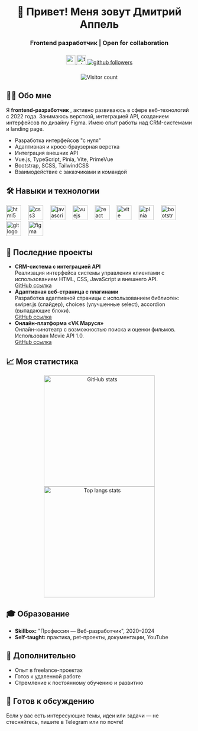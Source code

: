 <br clear="both">


<h1 align="center">👋 Привет! Меня зовут Дмитрий Аппель</h1>
<h3 align="center">Frontend разработчик | Open for collaboration</h3>

###

<div align="center">
  <a href="mailto:yamixam@gmail.com">
    <img src="https://img.shields.io/static/v1?message=Email&logo=gmail&label=&color=red&logoColor=white&style=for-the-badge" alt="email badge" height="25"/>
  </a>
  <a href="https://t.me/dmitry_appel">
    <img src="https://img.shields.io/static/v1?message=Telegram&logo=telegram&label=&color=2CA5E0&logoColor=white&style=for-the-badge" alt="telegram badge" height="25"/>
  </a>
  <a href="https://github.com/Gana74">
    <img src="https://img.shields.io/github/followers/Gana74?style=social" alt="github followers" />
  </a>
</div>

###

<div align="center">
  <img src="https://visitor-badge.laobi.icu/badge?page_id=Gana74.Gana74" alt="Visitor count" />
</div>

###

<h2>👩‍💻 Обо мне</h2>
<p>
  Я <strong>frontend-разработчик</strong> , активно развиваюсь в сфере веб-технологий с 2022 года. Занимаюсь версткой, интеграцией API, созданием интерфейсов по дизайну Figma. Имею опыт работы над CRM-системами и landing page.
</p>

<ul>
  <li>Разработка интерфейсов "с нуля"</li>
  <li>Адаптивная и кросс-браузерная верстка</li>
  <li>Интеграция внешних API</li>
  <li>Vue.js, TypeScript, Pinia, Vite, PrimeVue</li>
  <li>Bootstrap, SCSS, TailwindCSS</li>
  <li>Взаимодействие с заказчиками и командой</li>
</ul>

###


<h2>🛠 Навыки и технологии</h2>

<div align="left">
  <img src="https://cdn.jsdelivr.net/gh/devicons/devicon/icons/html5/html5-original.svg" width="40" alt="html5 logo"/>
  <img width="12" />
  <img src="https://cdn.jsdelivr.net/gh/devicons/devicon/icons/css3/css3-original.svg" width="40" alt="css3 logo"/>
  <img width="12" />
  <img src="https://cdn.jsdelivr.net/gh/devicons/devicon/icons/javascript/javascript-original.svg" width="40" alt="javascript logo"/>
  <img width="12" />
  <img src="https://cdn.jsdelivr.net/gh/devicons/devicon/icons/vuejs/vuejs-original.svg" width="40" alt="vuejs logo"/>
  <img width="12" />
  <img src="https://cdn.jsdelivr.net/gh/devicons/devicon/icons/react/react-original.svg" width="40" alt="react logo"/>
  <img width="12" />
  <img src="https://skillicons.dev/icons?i=vite" width="40" alt="vite logo"/>
  <img width="12" />
  <img src="https://skillicons.dev/icons?i=pinia" width="40" alt="pinia logo"/>
  <img width="12" />
  <img src="https://cdn.jsdelivr.net/gh/devicons/devicon/icons/bootstrap/bootstrap-original.svg" width="40" alt="bootstrap logo"/>
  <img width="12" />
  <img src="https://cdn.jsdelivr.net/gh/devicons/devicon/icons/git/git-original.svg" width="40" alt="git logo"/>
  <img width="12" />
  <img src="https://cdn.jsdelivr.net/gh/devicons/devicon/icons/figma/figma-original.svg" width="40" alt="figma logo"/>
</div>

###

<h2>🚀 Последние проекты</h2>

<ul>
  <li>
    <strong>CRM-система с интеграцией API</strong><br>
    Реализация интерфейса системы управления клиентами с использованием HTML, CSS, JavaScript и внешнего API.<br>
    <a href="https://github.com/Gana74/CRM-project">GitHub ссылка</a>
  </li>

  <li>
    <strong>Адаптивная веб-страница с плагинами</strong><br>
    Разработка адаптивной страницы с использованием библиотек: swiper.js (слайдер), choices (улучшенные select), accordion (выпадающие блоки).<br>
    <a href="https://gana74.github.io/web-project-radio/">GitHub ссылка</a>
  </li>

  <li>
    <strong>Онлайн-платформа «VK Маруся»</strong><br>
    Онлайн-кинотеатр с возможностью поиска и оценки фильмов. Использован Movie API 1.0.<br>
    <a href="https://gana74.github.io/cinema-guide-api/">GitHub ссылка</a>
  </li>
</ul>

###

<h2>📈 Моя статистика</h2>

<div align="center">
  <img src="https://github-readme-stats.vercel.app/api?username=Gana74&theme=dracula&show_icons=true&locale=en" alt="GitHub stats" width="300" />
  <img src="https://github-readme-stats.vercel.app/api/top-langs?username=Gana74&theme=dracula&layout=compact&langs_count=5" alt="Top langs stats" width="300" />
</div>

###

<h2>🎓 Образование</h2>
<ul>
  <li><strong>Skillbox:</strong> "Профессия — Веб-разработчик", 2020–2024</li>
  <li><strong>Self-taught:</strong> практика, pet-проекты, документации, YouTube</li>
</ul>

###

<h2>💼 Дополнительно</h2>
<ul>
  <li>Опыт в freelance-проектах</li>
  <li>Готов к удаленной работе</li>
  <li>Стремление к постоянному обучению и развитию</li>
</ul>

###

<h2>💬 Готов к обсуждению</h2>
<p>Если у вас есть интересующие темы, идеи или задачи — не стесняйтесь, пишите в Telegram или по почте!</p>
